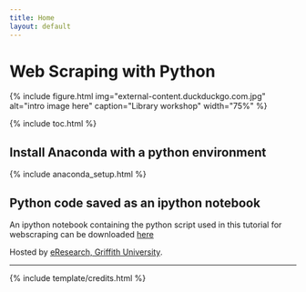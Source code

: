 ```yaml
---
title: Home
layout: default
---
```


# Web Scraping with Python

{% include figure.html img="external-content.duckduckgo.com.jpg" alt="intro image here" caption="Library workshop" width="75%" %}

{% include toc.html %}

## Install Anaconda with a python environment

{% include anaconda_setup.html %}

## Python code saved as an ipython notebook

An ipython notebook containing the python script used in this tutorial for webscraping can be downloaded <a href="https://minhaskamal.github.io/DownGit/#/home?url=https://github.com/gu-eresearch/web_scraping_workshop/blob/main/downloads/webscraping.ipynb" target="_blank">here</a>

Hosted by [eResearch, Griffith University](https://www.griffith.edu.au/eresearch-services).

------

{% include template/credits.html %}
